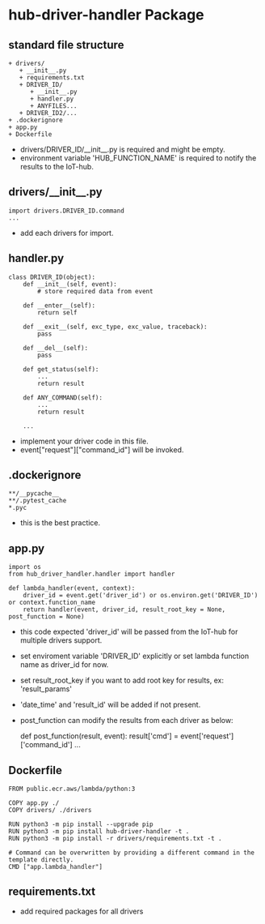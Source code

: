 # hub-driver-handler Package

## standard file structure
```
+ drivers/
   + __init__.py
   + requirements.txt
   + DRIVER_ID/
      + __init__.py
      + handler.py
      + ANYFILES...
   + DRIVER_ID2/...
+ .dockerignore
+ app.py
+ Dockerfile
```
- drivers/DRIVER_ID/\_\_init\_\_.py is required and might be empty.
- environment variable 'HUB_FUNCTION_NAME' is required to notify the results to the IoT-hub.

## drivers/\_\_init\_\_.py
```
import drivers.DRIVER_ID.command
...
```
- add each drivers for import.

## handler.py
```
class DRIVER_ID(object):
    def __init__(self, event):
        # store required data from event
    
    def __enter__(self):
        return self

    def __exit__(self, exc_type, exc_value, traceback):
        pass

    def __del__(self):
        pass

    def get_status(self):
        ...
        return result
    
    def ANY_COMMAND(self):
        ...
        return result
    
    ...
```
- implement your driver code in this file.
- event["request"]["command_id"] will be invoked.

## .dockerignore
```
**/__pycache__
**/.pytest_cache
*.pyc
```
- this is the best practice.

## app.py
```
import os
from hub_driver_handler.handler import handler

def lambda_handler(event, context):
    driver_id = event.get('driver_id') or os.environ.get('DRIVER_ID') or context.function_name
    return handler(event, driver_id, result_root_key = None, post_function = None)
```
- this code expected 'driver_id' will be passed from the IoT-hub for multiple drivers support.
- set enviroment variable 'DRIVER_ID' explicitly or set lambda function name as driver_id for now.
- set result_root_key if you want to add root key for results, ex: 'result_params'
- 'date_time' and 'result_id' will be added if not present.
- post_function can modify the results from each driver as below:

    def post_function(result, event):
        result['cmd'] = event['request']['command_id']
        ...

## Dockerfile
```
FROM public.ecr.aws/lambda/python:3

COPY app.py ./
COPY drivers/ ./drivers

RUN python3 -m pip install --upgrade pip
RUN python3 -m pip install hub-driver-handler -t .
RUN python3 -m pip install -r drivers/requirements.txt -t .

# Command can be overwritten by providing a different command in the template directly.
CMD ["app.lambda_handler"]
```

## requirements.txt
- add required packages for all drivers
